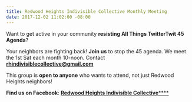 ```yaml
---
title: Redwood Heights Indivisible Collective Monthly Meeting
date: 2017-12-02 11:02:00 -08:00
---
```


Want to get active in your community **resisting All Things TwitterTwit 45 Agenda**?

Your neighbors are fighting back! **Join us** to stop the 45 agenda. We meet the 1st Sat each month 10-noon. Contact **rhindivisiblecollective@gmail.com**

This group is **open to anyone** who wants to attend, not just Redwood Heights neighbors!

**Find us on Facebook**: [**Redwood Heights Indivisible Collective******](https://www.facebook.com/pg/rhindivisiblec/about/?ref=page_internal)